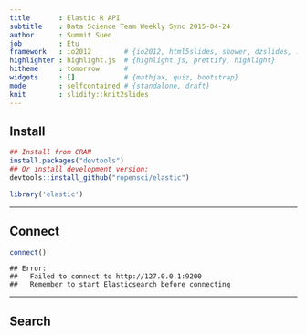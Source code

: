 ```yaml
---
title       : Elastic R API
subtitle    : Data Science Team Weekly Sync 2015-04-24
author      : Summit Suen
job         : Etu
framework   : io2012        # {io2012, html5slides, shower, dzslides, ...}
highlighter : highlight.js  # {highlight.js, prettify, highlight}
hitheme     : tomorrow      # 
widgets     : []            # {mathjax, quiz, bootstrap}
mode        : selfcontained # {standalone, draft}
knit        : slidify::knit2slides
---
```


## Install 


```r
## Install from CRAN
install.packages("devtools")
## Or install development version:
devtools::install_github("ropensci/elastic")

library('elastic')
```

---

## Connect


```r
connect()
```

```
## Error: 
##   Failed to connect to http://127.0.0.1:9200
##   Remember to start Elasticsearch before connecting
```

---

## Search
